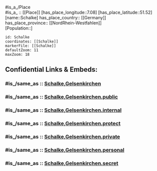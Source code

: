 ﻿---
confidential: public
isDeleted: false
location:
- 51.52
- 7.08
mapmarker: city
mapzoom:
- 7
- 12
SpocWebEntityId: 33992
tags:
- geo/City
type: City
---

#is_a_/Place  
#is_a_ :: [[Place]] 
[has_place_longitude::7.08] 
[has_place_latitude::51.52] 
[name::Schalke] 
has_place_country:: [[Germany]]  
has_place_province:: [[NordRhein-Westfahlen]]  
[Population::] 



```leaflet
id: Schalke
coordinates: [[Schalke]] 
markerFile: [[Schalke]] 
defaultZoom: 11 
maxZoom: 18
```


## Confidential Links & Embeds: 

### #is_/same_as :: [Schalke,Gelsenkirchen](/_Standards/Earth/Continent/Europe/Europe~Central/Germany/Germany~West/Nordrhein-Westfalen/counties~NW/Gelsenkirchen/Schalke,Gelsenkirchen.md) 

### #is_/same_as :: [Schalke,Gelsenkirchen.public](/_public/Earth/Continent/Europe/Europe~Central/Germany/Germany~West/Nordrhein-Westfalen/counties~NW/Gelsenkirchen/Schalke,Gelsenkirchen.public.md) 

### #is_/same_as :: [Schalke,Gelsenkirchen.internal](/_internal/Earth/Continent/Europe/Europe~Central/Germany/Germany~West/Nordrhein-Westfalen/counties~NW/Gelsenkirchen/Schalke,Gelsenkirchen.internal.md) 

### #is_/same_as :: [Schalke,Gelsenkirchen.protect](/_protect/Earth/Continent/Europe/Europe~Central/Germany/Germany~West/Nordrhein-Westfalen/counties~NW/Gelsenkirchen/Schalke,Gelsenkirchen.protect.md) 

### #is_/same_as :: [Schalke,Gelsenkirchen.private](/_private/Earth/Continent/Europe/Europe~Central/Germany/Germany~West/Nordrhein-Westfalen/counties~NW/Gelsenkirchen/Schalke,Gelsenkirchen.private.md) 

### #is_/same_as :: [Schalke,Gelsenkirchen.personal](/_personal/Earth/Continent/Europe/Europe~Central/Germany/Germany~West/Nordrhein-Westfalen/counties~NW/Gelsenkirchen/Schalke,Gelsenkirchen.personal.md) 

### #is_/same_as :: [Schalke,Gelsenkirchen.secret](/_secret/Earth/Continent/Europe/Europe~Central/Germany/Germany~West/Nordrhein-Westfalen/counties~NW/Gelsenkirchen/Schalke,Gelsenkirchen.secret.md)

